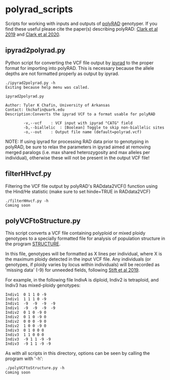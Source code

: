 # polyrad_scripts
Scripts for working with inputs and outputs of [polyRAD](https://github.com/lvclark/polyRAD) genotyper. If you find these useful please cite the paper(s) describing polyRAD: [Clark et al 2019](https://doi.org/10.1534/g3.118.200913) and [Clark et al 2020](https://doi.org/10.1101/2020.01.11.902890).

## ipyrad2polyrad.py

Python script for converting the VCF file output by [ipyrad](https://ipyrad.readthedocs.io/en/latest/) to the proper format for importing into polyRAD. This is necessary because the allele depths are not formatted properly as output by ipyrad. 

```
./ipyrad2polyrad.py -h
Exiting because help menu was called.

ipyrad2polyrad.py

Author: Tyler K Chafin, University of Arkansas
Contact: tkchafin@uark.edu
Description:Converts the ipyrad VCF to a format usable for polyRAD

		-v,--vcf	: VCF input with ipyrad "CATG" field
		-b,--biallelic	: [Boolean] Toggle to skip non-biallelic sites
		-o,--out	: Output file name (default=polyrad.vcf)
```
NOTE: If using ipyrad for processing RAD data prior to genotyping in polyRAD, be sure to relax the parameters in ipyrad aimed at removing merged paralogs (i.e. max shared heterozygosity and max alleles per individual), otherwise these will not be present in the output VCF file!

## filterHHvcf.py

Filtering the VCF file output by polyRAD's RADdata2VCF() function using the Hind/He statistic (make sure to set hinde=TRUE in RADdata2VCF)

```
./filterHHvcf.py -h
Coming soon
```

## polyVCFtoStructure.py 

This script converts a VCF file containing polyploid or mixed ploidy genotypes to a specially formatted file for analysis of population structure in the program [STRUCTURE](https://web.stanford.edu/group/pritchardlab/structure.html). 

In this file, genotypes will be formatted as X lines per individual, where X is the maximum ploidy detected in the input VCF file. Any individuals (or genotypes, if ploidy varies by locus within individuals) will be recorded as 'missing data' (-9) for unneeded fields, following [Stift et al 2019](https://www.nature.com/articles/s41437-019-0247-6).

For example, in the following file IndivA is diploid, Indiv2 is tetraploid, and Indiv3 has mixed-ploidy genotypes:
```
Indiv1  0 1 1 0 -9
Indiv1  1 1 1 0 -9
Indiv1  -9  -9  -9  -9
Indiv1  -9  -9  -9  -9
Indiv2  0 1 0 -9 0
Indiv2  0 1 0 -9 0
Indiv2  0 0 0 -9 0
Indiv2  1 0 0 -9 0
Indiv3  0 1 0 0 0
Indiv3  1 1 0 0 0
Indiv3  -9 1 1 -9 -9
Indiv3  -9 1 1 -9 -9
```

As with all scripts in this directory, options can be seen by calling the program with '-h':
```
./polyVCFtoStructure.py -h
Coming soon
```

